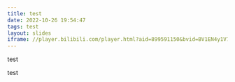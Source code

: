 ```yaml
---
title: test
date: 2022-10-26 19:54:47
tags: test
layout: slides
iframe: //player.bilibili.com/player.html?aid=899591150&bvid=BV1EN4y1V7MB&cid=805303041&page=1
---
```




test 

test
